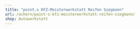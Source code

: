 ```yaml
---
title: "point.s KFZ-Meisterwerkstatt Reifen Siegmann"
url: /achern/point-s-kfz-meisterwerkstatt-reifen-siegmann/
shop: Autowerkstatt
---
```

